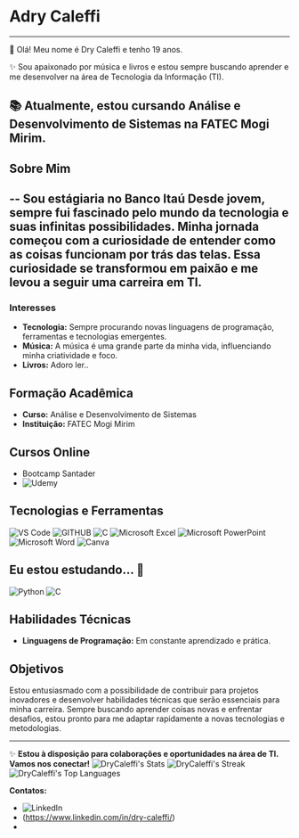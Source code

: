 
# Adry Caleffi
---
👋 Olá! Meu nome é Dry Caleffi e tenho 19 anos.

✨ Sou apaixonado por música e livros e estou sempre buscando aprender e me desenvolver na área de Tecnologia da Informação (TI).

📚 Atualmente, estou cursando **Análise e Desenvolvimento de Sistemas** na FATEC Mogi Mirim.
---
## Sobre Mim
--
Sou estágiaria no Banco Itaú
Desde jovem, sempre fui fascinado pelo mundo da tecnologia e suas infinitas possibilidades. Minha jornada começou com a curiosidade de entender como as coisas funcionam por trás das telas. Essa curiosidade se transformou em paixão e me levou a seguir uma carreira em TI.
---
### Interesses

- **Tecnologia:** Sempre procurando novas linguagens de programação, ferramentas e tecnologias emergentes.
- **Música:** A música é uma grande parte da minha vida, influenciando minha criatividade e foco.
- **Livros:** Adoro ler..

## Formação Acadêmica

- **Curso:** Análise e Desenvolvimento de Sistemas
- **Instituição:** FATEC Mogi Mirim

## Cursos Online
- Bootcamp Santader
- ![Udemy](https://img.shields.io/badge/Udemy-A435F0?style=for-the-badge&logo=Udemy&logoColor=white)

## Tecnologias e Ferramentas

![VS Code](https://camo.githubusercontent.com/c3218fd0224c1f4136fc44f47d18b68871d0f614114191544d97954de372bd9a/68747470733a2f2f696d672e736869656c64732e696f2f62616467652f5653253230436f64652d3030373864372e7376673f7374796c653d666f722d7468652d6261646765266c6f676f3d76697375616c2d73747564696f2d636f6465266c6f676f436f6c6f723d7768697465)
![GITHUB](https://camo.githubusercontent.com/410d86e43f847d3f6e3027fa6f0c2fb7641d893fa601d863a943eac968c41890/68747470733a2f2f696d672e736869656c64732e696f2f62616467652f6769746875622d2532333132313031312e7376673f7374796c653d666f722d7468652d6261646765266c6f676f3d676974687562266c6f676f436f6c6f723d7768697465)
![C](https://img.shields.io/badge/c-%2300599C.svg?style=for-the-badge&logo=c&logoColor=white)
![Microsoft Excel](https://img.shields.io/badge/Microsoft_Excel-217346?style=for-the-badge&logo=microsoft-excel&logoColor=white)
![Microsoft PowerPoint](https://img.shields.io/badge/Microsoft_PowerPoint-B7472A?style=for-the-badge&logo=microsoft-powerpoint&logoColor=white)
![Microsoft Word](https://img.shields.io/badge/Microsoft_Word-2B579A?style=for-the-badge&logo=microsoft-word&logoColor=white)
![Canva](https://img.shields.io/badge/Canva-%2300C4CC.svg?style=for-the-badge&logo=Canva&logoColor=white)




## Eu estou estudando... 🧩
![Python](https://img.shields.io/badge/python-3670A0?style=for-the-badge&logo=python&logoColor=ffdd54)
![C](https://img.shields.io/badge/c-%2300599C.svg?style=for-the-badge&logo=c&logoColor=white)
  
## Habilidades Técnicas

- **Linguagens de Programação:** Em constante aprendizado e prática.

## Objetivos

Estou entusiasmado com a possibilidade de contribuir para projetos inovadores e desenvolver habilidades técnicas que serão essenciais para minha carreira. Sempre buscando aprender coisas novas e enfrentar desafios, estou pronto para me adaptar rapidamente a novas tecnologias e metodologias.

---

✨ **Estou à disposição para colaborações e oportunidades na área de TI. Vamos nos conectar!**
![DryCaleffi's Stats](https://github-readme-stats.vercel.app/api?username=DryCaleffi&theme=vue-dark&show_icons=true&hide_border=true&count_private=true)
![DryCaleffi's Streak](https://github-readme-streak-stats.herokuapp.com/?user=DryCaleffi&theme=vue-dark&hide_border=true)
![DryCaleffi's Top Languages](https://github-readme-stats.vercel.app/api/top-langs/?username=DryCaleffi&theme=vue-dark&show_icons=true&hide_border=true&layout=compact)

**Contatos:**
- ![LinkedIn](https://img.shields.io/badge/LinkedIn-0077B5?style=for-the-badge&logo=linkedin&logoColor=white)
- (https://www.linkedin.com/in/dry-caleffi/)
-  
